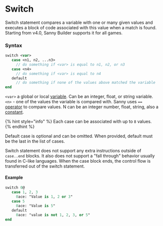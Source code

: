 # Switch

Switch statement compares a variable with one or many given values and executes a block of code associated with this value when a match is found. Starting from v4.0, Sanny Builder supports it for all games.

### Syntax

```pascal
switch <var>
   case <n1, n2, ...n3>
     // do something if <var> is equal to n1, n2, or n3
   case <n4>
     // do something if <var> is equal to n4
   default
     // do something if none of the values above matched the variable
end
```

`<var>` a global or local [variable](../data-types/variables.md). Can be an integer, float, or string variable.\
`<n>` - one of the values the variable is compared with. Sanny uses `==` [operator](../instructions/operators.md) to compare values. N can be an integer number, float, string, also a [constant](../data-types/constants.md).

{% hint style="info" %}
Each case can be associated with up to `8` values.
{% endhint %}

Default case is optional and can be omitted. When provided, default must be the last in the list of cases.

Switch statement does not support any extra instructions outside of `case..end` blocks. It also does not support a "fall through" behavior usually found in C-like languages. When the case block ends, the control flow is transferred out of the switch statement.

#### Example

```pascal
switch 0@
   case 1, 2, 3
     0ace: "Value is 1, 2 or 3"
   case 5
     0ace: "Value is 5"
   default
     0ace: "value is not 1, 2, 3, or 5"
end
```


